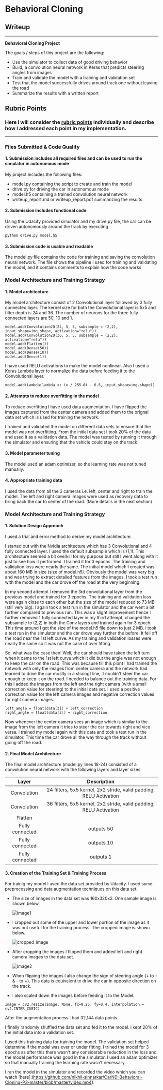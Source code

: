 # **Behavioral Cloning** 

## Writeup

---

**Behavioral Cloning Project**

The goals / steps of this project are the following:
* Use the simulator to collect data of good driving behavior
* Build, a convolution neural network in Keras that predicts steering angles from images
* Train and validate the model with a training and validation set
* Test that the model successfully drives around track one without leaving the road
* Summarize the results with a written report



[image1]: ./examples/placeholder.png "Model Visualization"
[image2]: ./examples/placeholder.png "Grayscaling"
[image3]: ./examples/placeholder_small.png "Recovery Image"
[image4]: ./examples/placeholder_small.png "Recovery Image"
[image5]: ./examples/placeholder_small.png "Recovery Image"
[image6]: ./examples/placeholder_small.png "Normal Image"
[image7]: ./examples/placeholder_small.png "Flipped Image"

## Rubric Points
### Here I will consider the [rubric points](https://review.udacity.com/#!/rubrics/432/view) individually and describe how I addressed each point in my implementation.  

---
### Files Submitted & Code Quality

#### 1. Submission includes all required files and can be used to run the simulator in autonomous mode

My project includes the following files:
* model.py containing the script to create and train the model
* drive.py for driving the car in autonomous mode
* model.h5 containing a trained convolution neural network 
* writeup_report.md or writeup_report.pdf summarizing the results

#### 2. Submission includes functional code
Using the Udacity provided simulator and my drive.py file, the car can be driven autonomously around the track by executing 
```
python drive.py model.h5
```

#### 3. Submission code is usable and readable

The model.py file contains the code for training and saving the convolution neural network. The file shows the pipeline I used for training and validating the model, and it contains comments to explain how the code works.

### Model Architecture and Training Strategy

#### 1. Model architecture

My model architecture consist of 2 Convolutional layer followed by 3 fully connected layer. The kernel size for both the Convolutional layer is 5x5 and filter depth is 24 and 36. The number of neurons for the three fully connected layers are 50, 10 and 1.

```
model.add(Convolution2D(24, 5, 5, subsample = (2,2), input_shape=img.shape, activation="relu"))
model.add(Convolution2D(36, 5, 5, subsample = (2,2), activation="relu"))
model.add(Flatten())
model.add(Dense(50))
model.add(Dense(10))
model.add(Dense(1))
```

I have used RELU activations to make the model nonlinear. Also I used a Keras Lambda layer to normalize the data before feeding it to the Convolutional layer.  

```
model.add(Lambda(lambda x: (x / 255.0) - 0.5, input_shape=img.shape))
```


#### 2. Attempts to reduce overfitting in the model

To reduce overfitting I have used data augmentation. I have flipped the images captured from the center camera and added them to the orignal data set which is used for training the network.

I trained and validated the model on different data sets to ensure that the model was not overfitting. From the initial data set I took 20% of the data and used it as a validation data. The model was tested by running it through the simulator and ensuring that the vehicle could stay on the track.

#### 3. Model parameter tuning

The model used an adam optimizer, so the learning rate was not tuned manually.

#### 4. Appropriate training data

I used the data from all the 3 cameras i.e. left, center and right to train the model. The left and right camera images were used as recovery data to bring back the car to center of the road. (More details in the next section)


### Model Architecture and Training Strategy

#### 1. Solution Design Approach

I used a trial and error method to derive my model architecture. 

I started out with the Nvidia architecture which has 3 Convolutional and 4 fully connected layer. I used the default subsample which is (1,1). This architecture seemed a bit overkill for my purpose but still I went along with it just to see how it performed. I trained it for 3 epochs. The training and validation loss were nearly the same. The initial model which I created was about 160 MB in size (size of model.h5). Obviously the model was very big and was trying to extract detailed features from the images. I took a test run with the model and the car drove off the road at the very beginning. 

In my second attempt I removed the 3rd convolutional layer from the previous model and trained for 3 epochs. The training and validation loss were again close to each other but the size of the model reduced to 73 MB (still very big). I again took a test run in the simulator and the car went a bit further compared to previous run. This was a slight improvement hence I further removed 1 fully connected layer in my third attempt, changed the subsample to (2,2) in both the Conv layers and trained again for 3 epoch. This time around I got the size of the model.h5 file down to just 2 MB. I took a test run in the simulator and the car drove way further the before. It fell off the road near the 1st left curve. As my training and validation losses were nearly the same so it was not the case of over fitting. 

So, what was the case then! Well, the car should have taken the left turn when it came to the 1st left curve which it did but the angle was not enough to keep the car on the road. This was because till this piont I had trained the network with only the images from center camera and the network had learned to drive the car mostly in a straingt line, it couldn't steer the car enough to keep it on the road. I needed to balance out the training data. For this I added the images from the left and the right camera (with a small correction value for steering) to the initial data set. I used a positive correction value for the left camera images and negative correction values for right camera images.

```
left_angle = float(data[3]) + left_correction
right_angle = float(data[3]) + right_correction
```

Now whenever the center camera sees an image which is similar to the image from the left camera it tries to steer the car towards right and vice versa. I trained my model again with this data and took a test run in the simulator. This time the car drove all the way through the track without going off the road. 


#### 2. Final Model Architecture

The final model architecture (model.py lines 18-24) consisted of a convolution neural network with the following layers and layer sizes:

| Layer         		|     Description	        											| 
|:---------------------:|:---------------------------------------------------------------------:| 
| Convolution   		| 24 filters, 5x5 kernel, 2x2 stride, valid padding, RELU Activation	| 
| Convolution   		| 36 filters, 5x5 kernel, 2x2 stride, valid padding, RELU Activation	| 
| Flatten				|   																	|
| Fully connected		| outputs 50															|
| Fully connected		| outputs 10															|
| Fully connected		| outputs 1																|



#### 3. Creation of the Training Set & Training Process

For trainig my model I used the data set provided by Udacity. I used some preprocessing and data augmentation techniques on this data set. 
* The size of images in the data set was 160x320x3. One sample image is shown below.

	![image1](./writeup_images/image1.jpg)

* I cropped out some of the upper and lower portion of the image as it was not useful for the training process. The cropped image is shown below.

	![cropped_image](./writeup_images/cropped_image.jpg)

* After cropping the images I flipped them and added left and right camera images to the data set.

	![image2](./writeup_images/image2.jpg)

* When flipping the images I also change the sign of steering angle (+ to - & - to +). This data is equivalent to drive the car in opposite direction on the track.

* I also scaled down the images before feeding it to the Model.

```
image = cv2.resize(image, None, fx=0.25, fy=0.4, interpolation = cv2.INTER_CUBIC)
```

After the augmentation process I had 32,144 data points.


I finally randomly shuffled the data set and fed it to the model. I kept 20% of the initial data into a validation set. 

I used this training data for training the model. The validation set helped determine if the model was over or under fitting. I trined the model for 3 epochs as after this there wasn't any considerable reduction in the loss and the model performance was good in the simulator. I used an adam optimizer so that manually training the learning rate wasn't necessary.

I ran the model in the simulator and recorded the video which you can watch [here]:(https://github.com/nikhil-sinnarkar/CarND-Behavioral-Cloning-P3-master/blob/master/video.mp4).
